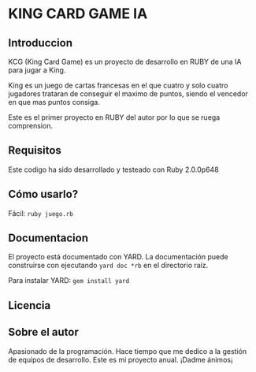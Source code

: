 # KING CARD GAME IA

## Introduccion

KCG (King Card Game) es un proyecto de desarrollo en RUBY de una IA para jugar a King.

King es un juego de cartas francesas en el que cuatro y solo cuatro jugadores trataran de conseguir el maximo de puntos, siendo el vencedor en que mas puntos consiga.

Este es el primer proyecto en RUBY del autor por lo que se ruega comprension.

## Requisitos

Este codigo ha sido desarrollado y testeado con Ruby 2.0.0p648

## Cómo usarlo?

Fácil: `ruby juego.rb`

## Documentacion

El proyecto está documentado con YARD. La documentación puede construirse con ejecutando `yard doc *rb` en el directorio raíz.

Para instalar YARD: `gem install yard`

## Licencia

<Pendiente de decidir>

## Sobre el autor

Apasionado de la programación. Hace tiempo que me dedico a la gestión de equipos de desarrollo. Este es mi proyecto anual. ¡Dadme ánimos¡

